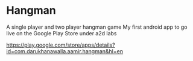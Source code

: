 # Hangman

A single player and two player hangman game
My first android app to go live on the Google Play Store under a2d labs

https://play.google.com/store/apps/details?id=com.darukhanawalla.aamir.hangman&hl=en
